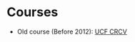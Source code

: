 # Courses
* Old course (Before 2012): [UCF CRCV](https://www.youtube.com/watch?v=_qgKQGsuKeQ&index=5&list=PLd3hlSJsX_Imk_BPmB_H3AQjFKZS9XgZm)
